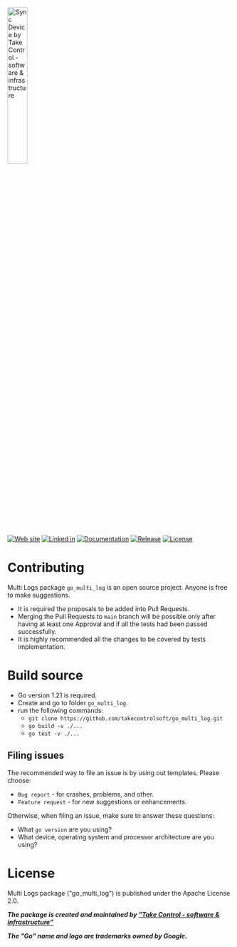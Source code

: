 

<img src="https://takecontrolsoft.eu/wp-content/uploads/2023/11/TakeControlTransparentGreenLogo-1.png" alt="Sync Device by Take Control - software & infrastructure" width="30%">

[![Web site](https://img.shields.io/badge/Web_site-takecontrolsoft.eu-pink)](https://takecontrolsoft.eu/)
[![Linked in](https://img.shields.io/badge/Linked_In-page-blue)](https://www.linkedin.com/company/take-control-si/)
[![Documentation](https://pkg.go.dev/badge/github.com/takecontrolsoft/go_multi_log.svg)](https://pkg.go.dev/github.com/takecontrolsoft/go_multi_log)
[![Release](https://img.shields.io/github/v/release/takecontrolsoft/go_multi_log.svg)](https://github.com/takecontrolsoft/go_multi_log/releases/latest)
[![License](https://img.shields.io/badge/License-Apache-purple)](https://www.apache.org/licenses/LICENSE-2.0)

# Contributing

Multi Logs package `go_multi_log` is an open source project. Anyone is free to make suggestions. 
* It is required the proposals to be added into Pull Requests. 
* Merging the Pull Requests to `main` branch will be possible only after having at least one Approval and if all the tests had been passed successfully. 
* It is highly recommended all the changes to be covered by tests implementation.

# Build source
* Go version 1.21 is required.
* Create and go to folder `go_multi_log`.
* run the following commands:
    * `git clone https://github.com/takecontrolsoft/go_multi_log.git`
    * `go build -v ./...`
    * `go test -v ./...`

## Filing issues

The recommended way to file an issue is by using out templates. Please choose:
* `Bug report` - for crashes, problems, and other.
* `Feature request` - for new suggestions or enhancements.

Otherwise, when filing an issue, make sure to answer these questions:

* What `go version` are you using?
* What device, operating system and processor architecture are you using?

# License
Multi Logs package ("go_multi_log") is published under the Apache License 2.0.

***The package is created and maintained by **["Take Control - software & infrastructure"](https://takecontrolsoft.eu/)*****

***The "Go" name and logo are trademarks owned by Google.***